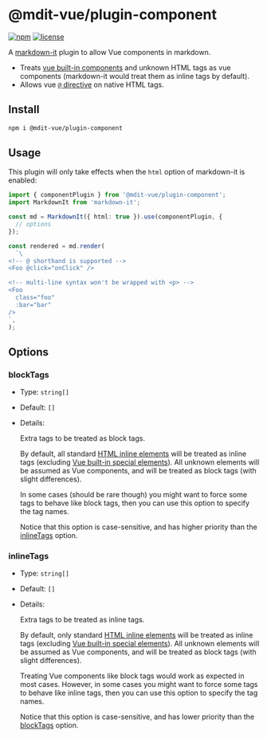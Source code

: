 # @mdit-vue/plugin-component

[![npm](https://badgen.net/npm/v/@mdit-vue/plugin-component)](https://www.npmjs.com/package/@mdit-vue/plugin-component)
[![license](https://badgen.net/github/license/mdit-vue/mdit-vue)](https://github.com/mdit-vue/mdit-vue/blob/main/LICENSE)

A [markdown-it](https://github.com/markdown-it/markdown-it) plugin to allow Vue components in markdown.

- Treats [vue built-in components](https://vuejs.org/api/built-in-components.html) and unknown HTML tags as vue components (markdown-it would treat them as inline tags by default).
- Allows vue [`@` directive](https://vuejs.org/api/built-in-directives.html#v-on) on native HTML tags.

## Install

```sh
npm i @mdit-vue/plugin-component
```

## Usage

This plugin will only take effects when the `html` option of markdown-it is enabled:

```ts
import { componentPlugin } from '@mdit-vue/plugin-component';
import MarkdownIt from 'markdown-it';

const md = MarkdownIt({ html: true }).use(componentPlugin, {
  // options
});

const rendered = md.render(
  `\
<!-- @ shorthand is supported -->
<Foo @click="onClick" />

<!-- multi-line syntax won't be wrapped with <p> -->
<Foo
  class="foo"
  :bar="bar"
/>
`,
);
```

## Options

### blockTags

- Type: `string[]`

- Default: `[]`

- Details:

  Extra tags to be treated as block tags.

  By default, all standard [HTML inline elements](https://developer.mozilla.org/en-US/docs/Web/HTML/Inline_elements) will be treated as inline tags (excluding [Vue built-in special elements](https://vuejs.org/api/built-in-special-elements.html)). All unknown elements will be assumed as Vue components, and will be treated as block tags (with slight differences).

  In some cases (should be rare though) you might want to force some tags to behave like block tags, then you can use this option to specify the tag names.

  Notice that this option is case-sensitive, and has higher priority than the [inlineTags](#inlinetags) option.

### inlineTags

- Type: `string[]`

- Default: `[]`

- Details:

  Extra tags to be treated as inline tags.

  By default, only standard [HTML inline elements](https://developer.mozilla.org/en-US/docs/Web/HTML/Inline_elements) will be treated as inline tags (excluding [Vue built-in special elements](https://vuejs.org/api/built-in-special-elements.html)). All unknown elements will be assumed as Vue components, and will be treated as block tags (with slight differences).

  Treating Vue components like block tags would work as expected in most cases. However, in some cases you might want to force some tags to behave like inline tags, then you can use this option to specify the tag names.

  Notice that this option is case-sensitive, and has lower priority than the [blockTags](#blocktags) option.
